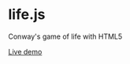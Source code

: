 life.js
=======

Conway's game of life with HTML5

[Live demo](https://erenard.github.io/life/ "Life demo")
